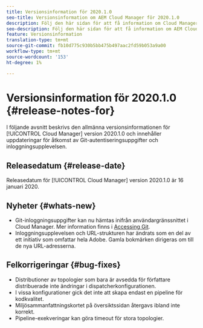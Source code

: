 ```yaml
---
title: Versionsinformation för 2020.1.0
seo-title: Versionsinformation om AEM Cloud Manager för 2020.1.0
description: Följ den här sidan för att få information om Cloud Manager version 2020.1.0
seo-description: Följ den här sidan för att få information om AEM Cloud Manager version 2020.1.0
feature: Versionsinformation
translation-type: tm+mt
source-git-commit: fb10d775c930b5bb475b497aac2fd59b053a9a00
workflow-type: tm+mt
source-wordcount: '153'
ht-degree: 1%

---
```


# Versionsinformation för 2020.1.0 {#release-notes-for}

I följande avsnitt beskrivs den allmänna versionsinformationen för [!UICONTROL Cloud Manager] version 2020.1.0 och innehåller uppdateringar för åtkomst av Git-autentiseringsuppgifter och inloggningsupplevelsen.

## Releasedatum {#release-date}

Releasedatum för [!UICONTROL Cloud Manager] version 2020.1.0 är 16 januari 2020.

## Nyheter {#whats-new}

* Git-inloggningsuppgifter kan nu hämtas inifrån användargränssnittet i Cloud Manager. Mer information finns i [Accessing Git](/help/using/accessing-git.md).
* Inloggningsupplevelsen och URL-strukturen har ändrats som en del av ett initiativ som omfattar hela Adobe. Gamla bokmärken dirigeras om till de nya URL-adresserna.


## Felkorrigeringar {#bug-fixes}

* Distributioner av topologier som bara är avsedda för författare distribuerade inte ändringar i dispatcherkonfigurationen.
* I vissa konfigurationer gick det inte att skapa endast en pipeline för kodkvalitet.
* Miljösammanfattningskortet på översiktssidan återgavs ibland inte korrekt.
* Pipeline-exekveringar kan göra timeout för stora topologier.
